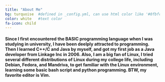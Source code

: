 ```yaml
---
title: "About Me"
bg: turquoise  #defined in _config.yml, can use html color like '#0fbfcf'
color: white   #text color
fa-icon: child
---
```


<h4 style="text-align: left">Since I first encountered the BASIC programming language when I was studying in university, I have been deelply attracted to programming. Then I learned C++/C and Java by myself, and got my first job as a Java developer from Linkage Inc in 2006. Also, I am a big fan of Linux, I tried several different distributions of Linux during my college life, including Debian, Fedora, and Mandriva, to get familiar with the Linux environment, learning some basic bash script and python programming. BTW, my favorite editor is Vim.</h4>

<!--####Since I first encountered the BASIC programming language when I was studying in university,I have been deeply attracted to programming. Then I learned C++/C and Java by myself, and got my first job as a java developer at Linkage Inc in 2006. Also, I am a big fan of Linux, I tried several different distributions of Linux during my college life, including Debian,Fedora, and Mandriva, to get familiar with the Linux environment, learning some basic bash script and python programming. BTW, my favorite editor is Vim.-->

